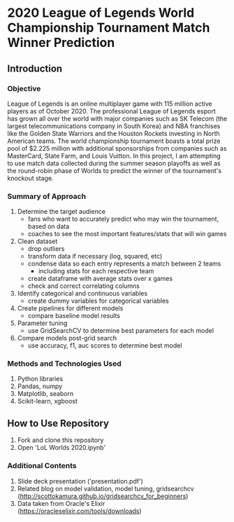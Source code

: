 # 2020 League of Legends World Championship Tournament Match Winner Prediction

## Introduction
### Objective

League of Legends is an online multiplayer game with 115 million active players as of October 2020. The professional League of Legends esport has grown all over the world with major companies such as SK Telecom (the largest telecommunications company in South Korea) and NBA franchises like the Golden State Warriors and the Houston Rockets investing in North American teams. The world championship tournament boasts a total prize pool of $2.225 million with additional sponsorships from companies such as MasterCard, State Farm, and Louis Vuitton. In this project, I am attempting to use match data collected during the summer season playoffs as well as the round-robin phase of Worlds to predict the winner of the tournament's knockout stage.

### Summary of Approach
1. Determine the target audience
    - fans who want to accurately predict who may win the tournament, based on data
    - coaches to see the most important features/stats that will win games
2. Clean dataset
   - drop outliers
   - transform data if necessary (log, squared, etc)
   - condense data so each entry represents a match between 2 teams
       - including stats for each respective team
   - create dataframe with average stats over x games
   - check and correct correlating columns
3. Identify categorical and continuous variables
   - create dummy variables for categorical variables
4. Create pipelines for different models
    - compare baseline model results
5. Parameter tuning
    - use GridSearchCV to determine best parameters for each model
6. Compare models post-grid search
    - use accuracy, f1, auc scores to determine best model

### Methods and Technologies Used
1. Python libraries
2. Pandas, numpy
3. Matplotlib, seaborn
4. Scikit-learn, xgboost


## How to Use Repository
1. Fork and clone this repository
2. Open 'LoL Worlds 2020.ipynb'

### Additional Contents
1. Slide deck presentation ('presentation.pdf')
2. Related blog on model validation, model tuning, gridsearchcv (http://scottokamura.github.io/gridsearchcv_for_beginners)
3. Data taken from Oracle's Elixir (https://oracleselixir.com/tools/downloads)
